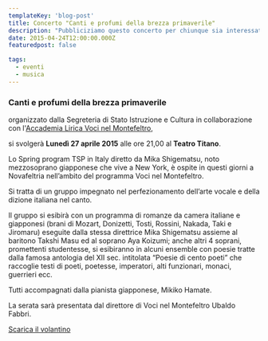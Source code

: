 ```yaml
---
templateKey: 'blog-post'
title: Concerto "Canti e profumi della brezza primaverile"
description: "Pubbliciziamo questo concerto per chiunque sia interessato:"
date: 2015-04-24T12:00:00.000Z
featuredpost: false

tags:
  - eventi
  - musica
---
```


### Canti e profumi della brezza primaverile

organizzato dalla Segreteria di Stato Istruzione e Cultura in collaborazione con l'[Accademia Lirica Voci nel Montefeltro](http://www.vocinelmontefeltro.org/),

si svolgerà **Lunedì 27 aprile 2015** alle ore 21,00 al **Teatro Titano**. 

Lo Spring program TSP in Italy diretto da Mika Shigematsu, noto mezzosoprano giapponese che vive a New York, è ospite in questi giorni a Novafeltria nell’ambito del programma Voci nel Montefeltro. 

Si tratta di un gruppo impegnato nel perfezionamento dell’arte vocale e della dizione italiana nel canto. 

Il gruppo si esibirà con un programma di romanze da camera italiane e giapponesi (brani di Mozart, Donizetti, Tosti, Rossini, Nakada, Taki e Jiromaru) eseguite dalla stessa direttrice Mika Shigematsu assieme al baritono Takshi Masu ed al soprano Aya Koizumi; anche altri 4 soprani, promettenti studentesse, si esibiranno in alcuni ensemble con poesie tratte dalla famosa antologia del XII sec. intitolata “Poesie di cento poeti” che raccoglie testi di poeti, poetesse, imperatori, alti funzionari, monaci, guerrieri ecc. 

Tutti accompagnati dalla pianista giapponese, Mikiko Hamate. 

La serata sarà presentata dal direttore di Voci nel Montefeltro Ubaldo Fabbri. 

[Scarica il volantino](/pdf/concerto_27_4_15.pdf)